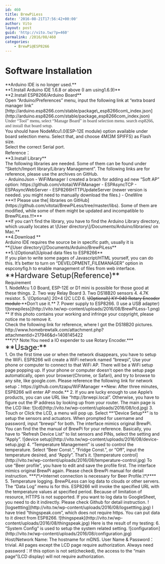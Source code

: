 ```yaml
---
id: 460
title: BrewPiLess
date: '2016-08-21T17:56:42+00:00'
author: Vito
layout: post
guid: 'http://vito.tw/?p=460'
permalink: /2016/08/460
categories:
    - BrewPi@ESP8266
---
```


# **Software Installation**

<div>**Arduino IDE is no longer used.** </div><div>**1.Install Arduino IDE 1.6.8 or above (I am using1.6.9)**</div><div><https://www.arduino.cc/en/main/software></div><div></div><div>**2.Install ESP8266/Arduino Board**</div><div>Open “Arduino/Preferences” menu, input the following link at “extra board manager link”</div><div>[http://arduino.esp8266.com/stable/package\_esp8266com\_index.json](http://arduino.esp8266.com/stable/package_esp8266com_index.json)</div><div><span style="color: #333333;font-family: Consolas">Under “Tool” menu, select “Manage Board” in board selection menu. search </span><span style="color: #333333;font-family: Consolas">esp8266, and install that board setup.</span></div><div>You should have NodeMcu1.0(ESP-12E module) option available under board selection menu. Select that, and choose 4M(3M SPIFFS) as Flash size.</div><div>Select the correct Serial port.</div><div>Reference：<https://github.com/esp8266/Arduino></div><div></div><div>**3.Install Library**</div><div> The following libraries are needed. Some of them can be found under “Sketch/Import library/Library Management”. The following links are for reference, please use the archives on GitHub.</div><div>- ArduinoJson <https://github.com/bblanchon/ArduinoJson>
- WiFiManager <del><https://github.com/tzapu/WiFiManager></del><del> </del> I created a brach for adding ad new “Soft AP” option: https://github.com/vitotai/WiFiManager
- ESPAsyncTCP <https://github.com/me-no-dev/ESPAsyncTCP>
- ESPAsyncWebServer <https://github.com/me-no-dev/ESPAsyncWebServer>
- ESP8266HTTPUpdateServer (newer version is needed. you might need to manually download the files.) <https://github.com/esp8266/Arduino/tree/master/libraries/ESP8266HTTPUpdateServer>
- OneWire <https://github.com/PaulStoffregen/OneWire>

</div><div><div></div><div>***!! Please use the[ libraries on GitHub](https://github.com/vitotai/BrewPiLess/tree/master/libs). Some of them are modified, while some of them might be updated and incompatible to BrewPiLess.!!!***</div><div></div></div><div> **If you can’t find the library, you have to find the Arduino Library directory, which usually locates at \[User directory\]/Documents/Arduino/libraries/ on Mac.**</div><div></div><div></div><div></div><div>**4.Download <https://github.com/vitotai/BrewPiLess>** </div><div>Arduino IDE requires the source be in specific path, usually it is</div><div> **\[User directory\]/Documents/Arduino/BrewPiLess**</div><div></div><div>**5.\[Optional\]Upload data files to ESP8266**</div><div>If you plan to write some pages of Javascript/HTML yourself, you can do this. It’s better to turn on “DEVELOPMENT_FILEMANAGER” option in espconyfig.h to enable management of files from web interface.</div><div><https://github.com/esp8266/Arduino/blob/master/doc/filesystem.md></div><div></div><div><span style="font-size: x-large">**Hardware Setup(Reference)**</span></div><div>Requirement</div>1. NodeMcu 1.0 Board, ESP-12E or D1 mini is possible for those good at these things.
2. Two way Relay Board
3. Two DS18B20 sensors
4. 4.7K resistor.
5. \[Optional\] 20×4 I2C LCD
6. <del>\[Optional\] KY-040 Rotary Encoder module </del>**Don’t use it.**
7. Power supply to ESP8266. (I use a USB adapter)

<div>![brewpiless](http://vito.tw/wp-content/uploads/2016/08/BrewPiLess-1.png)</div><div></div><div>** If this photo contains your working and infringe your copyright, please notice me to remove it.</div><div>Check the following link for reference, where I got the DS18B20 pictures.</div><div>http://www.homebrewtalk.com/attachment.php?attachmentid=217946&amp;d=1408145422</div><div>***\*\* Note:You need a IO expender to use Rotary Encoder.***</div><div><span style="text-decoration: underline"><span style="color: #ff0000"> </span></span></div><div><span style="font-size: x-large">**Usage:**</span></div>1. On the first time use or when the network disappears, you have to setup the WiFi. ESP8266 will create a WiFi network named “brewpi”, Use your phone or computer to connect to that WiFi AP. There will be a WiFi setup page popping up. If your phone or computer doesn’t open the setup page automatically, open your browser(Chrome, or Safari), and try to browse to any site, like google.com.  
    Please reference the following link for network setup：https://github.com/tzapu/WiFiManager  
    **New: After three minutes, ESP8266 will enter AP mode.**
2. If you are lucky enough to use Apple’s products, you can use URL like “http://brwepi.local”. Otherwise, you have to figure out the IP address by looking up from your router. The main page is the LCD like:  
    ![lcd](http://vito.tw/wp-content/uploads/2016/08/lcd.jpg)
3. Touch or Click the LCD, a menu will pop up. Select **“Device Setup**” is to setup the sensors and actuators. When prompted for username and password, input “brewpi” for both. The interface mimics original BrewPi. You can find the the manual of BrewPi for your reference. Basically, you have to “Refresh Device List” to list sensors and PINs, select the setting and “Apply”.  
    ![device setup](http://vito.tw/wp-content/uploads/2016/08/device-setup.jpg)
4. “Temperature Management” is used to control the temperature. Select “Beer Const.”, “Fridge Const.”, or “Off”, input the temperature desired, and “Apply”. That’s it.  
    ![temperature control](http://vito.tw/wp-content/uploads/2016/08/temperature-control.jpg)  
    To use “Beer profile”, you have to edit and save the profile first. The interface mimics original BrewPi again. Please check BrewPi manual for detail instruction.  
    ***\*\*Internet connection is necessary for Beer Profile.\*\****
5. Temperature logging.  
    BrewPiLess can log data to clouds or other servers. The “Data Log” menu is for this. ESP8266 will invoke the specified URL with the temperature values at specified period. Because of limitation of resource, HTTPS is not supported. If you want to log data to GoogleSheet, you need to do it indirectly. Please check Github for detail instruction.  
    ![logsettting](http://vito.tw/wp-content/uploads/2016/08/logsettting.jpg)  
    I have tried “thingspeak.com”, which does not require https. You can put data to it direct from ESP8266.  
    ![thingspeak](http://vito.tw/wp-content/uploads/2016/08/thingspeak.jpg)  
    Here is the result of my testing:  
    <https://thingspeak.com/channels/139809>
6. “System Config” is used to setup the system related setting.  
    ![configuration](http://vito.tw/wp-content/uploads/2016/08/configuration.jpg)  
    Host/Network Name: The hostname for mDNS.  
    User Name &amp; Password：trivial. All pages except the LCD page require authorization.  
    Always need password：If this option is not set(checked), the access to the “main page”(LCD display) will not require authorization.